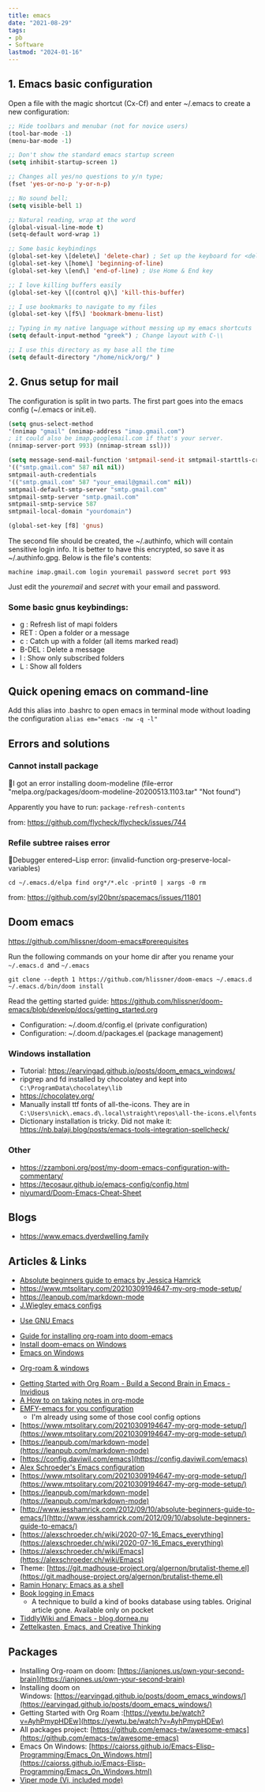 ```yaml
---
title: emacs
date: "2021-08-29"
tags: 
- pb
- Software
lastmod: "2024-01-16"
---
```


## 1. Emacs basic configuration
Open a file with the magic shortcut (Cx-Cf) and enter ~/.emacs to create a new configuration:

```lisp
;; Hide toolbars and menubar (not for novice users)
(tool-bar-mode -1)
(menu-bar-mode -1)

;; Don't show the standard emacs startup screen
(setq inhibit-startup-screen 1)

;; Changes all yes/no questions to y/n type;
(fset 'yes-or-no-p 'y-or-n-p)

;; No sound bell;
(setq visible-bell 1)

;; Natural reading, wrap at the word
(global-visual-line-mode t)
(setq-default word-wrap 1)

;; Some basic keybindings
(global-set-key \[delete\] 'delete-char) ; Set up the keyboard for <delete>
(global-set-key \[home\] 'beginning-of-line)
(global-set-key \[end\] 'end-of-line) ; Use Home & End key

;; I love killing buffers easily
(global-set-key \[(control q)\] 'kill-this-buffer)

;; I use bookmarks to navigate to my files
(global-set-key \[f5\] 'bookmark-bmenu-list)

;; Typing in my native language without messing up my emacs shortcuts
(setq default-input-method "greek") ; Change layout with C-\\

;; I use this directory as my base all the time
(setq default-directory "/home/nick/org/" )
```


## 2. Gnus setup for mail
The configuration is split in two parts. The first part goes into the emacs config (~/.emacs or init.el).

```lisp
(setq gnus-select-method
'(nnimap "gmail" (nnimap-address "imap.gmail.com")
; it could also be imap.googlemail.com if that's your server.
(nnimap-server-port 993) (nnimap-stream ssl)))

(setq message-send-mail-function 'smtpmail-send-it smtpmail-starttls-credentials
'(("smtp.gmail.com" 587 nil nil))
smtpmail-auth-credentials
'(("smtp.gmail.com" 587 "your_email@gmail.com" nil))
smtpmail-default-smtp-server "smtp.gmail.com"
smtpmail-smtp-server "smtp.gmail.com"
smtpmail-smtp-service 587
smtpmail-local-domain "yourdomain")

(global-set-key [f8] 'gnus)
```

The second file should be created, the ~/.authinfo, which will contain sensitive login info. It is better to have this encrypted, so save it as ~/.authinfo.gpg. Below is the file's contents:

`machine imap.gmail.com login youremail password secret port 993`

Just edit the *youremail* and *secret* with your email and password.

### **Some basic gnus keybindings:**

- g : Refresh list of mapi folders
- RET : Open a folder or a message
- c : Catch up with a folder (all items marked read)
- B-DEL : Delete a message
- l : Show only subscribed folders
- L : Show all folders

## Quick opening emacs on command-line

Add this alias into .bashrc to open emacs in terminal mode without loading the configuration
`alias em="emacs -nw -q -l"`

## Errors and solutions
### Cannot install package
🐛I got an error installing doom-modeline (file-error "melpa.org/packages/doom-modeline-20200513.1103.tar" "Not found")

Apparently you have to run: `package-refresh-contents`

from: https://github.com/flycheck/flycheck/issues/744

### Refile subtree raises error
🐛Debugger entered–Lisp error: (invalid-function org-preserve-local-variables)

`cd ~/.emacs.d/elpa find org*/*.elc -print0 | xargs -0 rm`

from: https://github.com/syl20bnr/spacemacs/issues/11801

## Doom emacs

https://github.com/hlissner/doom-emacs#prerequisites

Run the following commands on your home dir after you rename your `~/.emacs.d `and `~/.emacs`

```
git clone --depth 1 https://github.com/hlissner/doom-emacs ~/.emacs.d
~/.emacs.d/bin/doom install
```

Read the getting started guide: https://github.com/hlissner/doom-emacs/blob/develop/docs/getting_started.org

* Configuration: ~/.doom.d/config.el (private configuration)
* Configuration: ~/.doom.d/packages.el (package management)

### Windows installation 
* Tutorial: https://earvingad.github.io/posts/doom_emacs_windows/
* ripgrep and fd installed by chocolatey and kept into `C:\ProgramData\chocolatey\lib`
* https://chocolatey.org/
* Manually install ttf fonts of all-the-icons. They are in `C:\Users\nick\.emacs.d\.local\straight\repos\all-the-icons.el\fonts`
* Dictionary installation is tricky. Did not make it: https://nb.balaji.blog/posts/emacs-tools-integration-spellcheck/

### Other
* https://zzamboni.org/post/my-doom-emacs-configuration-with-commentary/
* https://tecosaur.github.io/emacs-config/config.html
* [niyumard/Doom-Emacs-Cheat-Sheet](https://github.com/niyumard/Doom-Emacs-Cheat-Sheet)

## Blogs
* <https://www.emacs.dyerdwelling.family>

## Articles & Links
- [Absolute beginners guide to emacs by Jessica Hamrick](http://www.jesshamrick.com/2012/09/10/absolute-beginners-guide-to-emacs/)
- https://www.mtsolitary.com/20210309194647-my-org-mode-setup/
- https://leanpub.com/markdown-mode
- [J.Wiegley emacs configs](https://github.com/jwiegley/dot-emacs)
* [Use GNU Emacs](https://www2.lib.uchicago.edu/keith/emacs/)

- [Guide for installing org-roam into doom-emacs](https://ianjones.us/own-your-second-brain)
- [Install doom-emacs on Windows](https://earvingad.github.io/posts/doom_emacs_windows/)
- [Emacs on Windows](https://caiorss.github.io/Emacs-Elisp-Programming/Emacs_On_Windows.html)
* [Org-roam & windows](https://earvingad.github.io/posts/org_roam_windows/)
- [Getting Started with Org Roam - Build a Second Brain in Emacs - Invidious](https://yewtu.be/watch?v=AyhPmypHDEw)
- [A How to on taking notes in org-mode](https://blog.jethro.dev/posts/how_to_take_smart_notes_org/)
- [EMFY-emacs for you configuration](https://github.com/susam/emfy)
    - I'm already using some of those cool config options
- [https://www.mtsolitary.com/20210309194647-my-org-mode-setup/](https://www.mtsolitary.com/20210309194647-my-org-mode-setup/)
- [https://leanpub.com/markdown-mode](https://leanpub.com/markdown-mode)
- [https://config.daviwil.com/emacs](https://config.daviwil.com/emacs)
- [Alex Schroeder's Emacs configuration](https://alexschroeder.ch/cgit/emacs-setup/tree/)
- [https://www.mtsolitary.com/20210309194647-my-org-mode-setup/](https://www.mtsolitary.com/20210309194647-my-org-mode-setup/)
- [https://leanpub.com/markdown-mode](https://leanpub.com/markdown-mode)
- [http://www.jesshamrick.com/2012/09/10/absolute-beginners-guide-to-emacs/](http://www.jesshamrick.com/2012/09/10/absolute-beginners-guide-to-emacs/)
- [https://alexschroeder.ch/wiki/2020-07-16_Emacs_everything](https://alexschroeder.ch/wiki/2020-07-16_Emacs_everything)
- [https://alexschroeder.ch/wiki/Emacs](https://alexschroeder.ch/wiki/Emacs)
- Theme: [https://git.madhouse-project.org/algernon/brutalist-theme.el](https://git.madhouse-project.org/algernon/brutalist-theme.el)
- [Ramin Honary: Emacs as a shell](http://tilde.town/~ramin_hal9001/emacs-for-professionals/emacs-as-your-shell.html)
- [Book logging in Emacs](https://getpocket.com/read/3608010494)
    - A technique to build a kind of books database using tables. Original article gone. Available only on pocket
- [TiddlyWiki and Emacs - blog.dornea.nu](https://blog.dornea.nu/2022/07/12/tiddlywiki-and-emacs/)
- [Zettelkasten, Emacs, and Creative Thinking](https://www.alexkehayias.com/essays/zettelkasten-setup/)

## Packages
- Installing Org-roam on doom: [https://ianjones.us/own-your-second-brain](https://ianjones.us/own-your-second-brain)
- Installing doom on Windows: [https://earvingad.github.io/posts/doom_emacs_windows/](https://earvingad.github.io/posts/doom_emacs_windows/)
- Getting Started with Org Roam :[https://yewtu.be/watch?v=AyhPmypHDEw](https://yewtu.be/watch?v=AyhPmypHDEw)
- All packages project: [https://github.com/emacs-tw/awesome-emacs](https://github.com/emacs-tw/awesome-emacs)
- Emacs On Windows: [https://caiorss.github.io/Emacs-Elisp-Programming/Emacs_On_Windows.html](https://caiorss.github.io/Emacs-Elisp-Programming/Emacs_On_Windows.html)
- [Viper mode (Vi, included mode)](https://www.gnu.org/software/emacs/manual/html_mono/viper.html)

